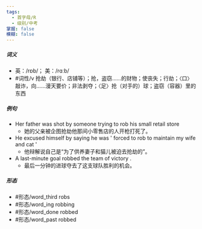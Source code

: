 ```yaml
---
tags:
  - 首字母/R
  - 级别/中考
掌握: false
模糊: false
---
```

##### 词义
- 英：/rɒb/； 美：/rɑːb/
- #词性/v  抢劫（银行、店铺等）；抢，盗窃……的财物；使丧失；行劫；〈口〉敲诈，向……漫天要价；非法剥夺；〈足〉抢（对手的）球；盗窃（容器）里的东西
##### 例句
- Her father was shot by someone trying to rob his small retail store
	- 她的父亲被企图抢劫他那间小零售店的人开枪打死了。
- He excused himself by saying he was ' forced to rob to maintain my wife and cat '
	- 他辩解说自己是“为了供养妻子和猫儿被迫去抢劫的”。
- A last-minute goal robbed the team of victory .
	- 最后一分钟的进球夺去了这支球队胜利的机会。
##### 形态
- #形态/word_third robs
- #形态/word_ing robbing
- #形态/word_done robbed
- #形态/word_past robbed
